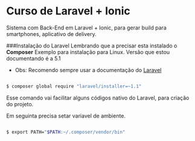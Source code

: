 # Curso de Laravel + Ionic
Sistema com Back-End em Laravel + Ionic, para gerar build para smartphones, aplicativo de delivery.

###Instalação do Laravel
Lembrando que a precisar esta instalado o **Composer**
Exemplo para instalação para Linux. Versão que estou documentando é a 5.1
* Obs: Recomendo sempre usar a documentação do [Laravel](http://laravel.com/docs/5.1)

```sh

$ composer global require "laravel/installer=~1.1"

```

Esse comando vai facilitar alguns códigos nativo do Laravel, para criação do projeto.

Em seguinta precisa setar variavel de ambiente.


```sh

$ export PATH="$PATH:~/.composer/vendor/bin"

```